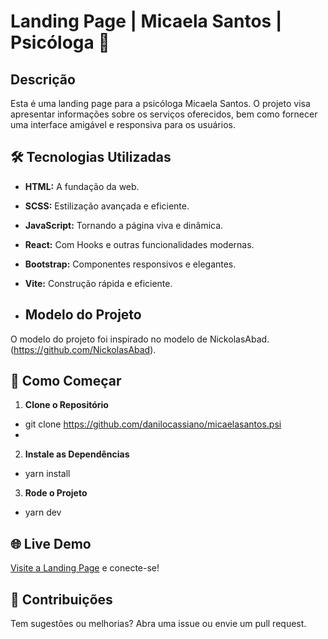 # Landing Page | Micaela Santos | Psicóloga 🧠

## Descrição
Esta é uma landing page para a psicóloga Micaela Santos. O projeto visa apresentar informações sobre os serviços oferecidos, bem como fornecer uma interface amigável e responsiva para os usuários.

## 🛠️ Tecnologias Utilizadas

* **HTML:** A fundação da web.
* **SCSS:** Estilização avançada e eficiente.
* **JavaScript:** Tornando a página viva e dinâmica.
* **React:** Com Hooks e outras funcionalidades modernas.
* **Bootstrap:** Componentes responsivos e elegantes.
* **Vite:** Construção rápida e eficiente.

* ## Modelo do Projeto
O modelo do projeto foi inspirado no modelo de NickolasAbad.
(https://github.com/NickolasAbad).

## 🚀 Como Começar

1. **Clone o Repositório**

- git clone https://github.com/danilocassiano/micaelasantos.psi
- 
2. **Instale as Dependências**

- yarn install

3. **Rode o Projeto**

- yarn dev

## 🌐 Live Demo

[Visite a Landing Page](https://micaelasantos.vercel.app/) e conecte-se!

## 🤝 Contribuições

Tem sugestões ou melhorias? Abra uma issue ou envie um pull request.



